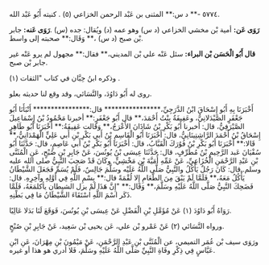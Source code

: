 ٥٧٧٤ -** د س:** المثنى بن عَبْد الرحمن الخزاعي (٥) . كنيته أَبُو عَبْد الله.

**رَوَى عَن:** أمية بْن مخشي الخزاعي (د س) وهو عمه (د) ويُقال: جده (س) .**رَوَى عَنه:** جابر بْن صبح (د س) ،** وَقَال:** صحبته إلى واسط.

**قال أَبُو الْحَسَن بْن البراء:** سئل عَنْه علي بْن المديني،** فقال:** مجهول لم يرو عَنْه غير جابر بْن صبح.

وذكره ابنُ حِبَّان في كتاب "الثقات (١) .

روى له أَبُو دَاوُدَ، والنَّسَائي، وقد وقع لنا حديثه بعلو.

أَخْبَرَنَا بِهِ أَبُو إِسْحَاقَ ابْنُ الدَّرَجِيِّ،**************** قال:**************** أَنْبَأَنَا أَبُو جَعْفَرٍ الصَّيْدَلانِيُّ، وعَفِيفَةُ بِنْتُ أَحْمَدَ،** قال أَبُو جَعْفَرٍ:** أخبرنا مَحْمُودُ بْنُ إِسْمَاعِيلَ الصَّيْرَفِيُّ، قال: أخبرنا أَبُو بَكْرِ بْنُ شَاذَانَ الأَعْرَجُ،** وَقَالت عَفِيفَةُ:** أَخْبَرَنَا أَبُو طَاهِرٍ إِسْحَاقُ بْنُ أَحْمَدَ الرَّاشِتِينَانِيُّ، قال: أَخْبَرَنَا أَبُو الْقَاسِمِ بْنُ أَبي بَكْرِ بْنِ أَبي عَلِيٍّ الْهَمْدَانِيُّ،** قَالا:** أَخْبَرَنَا أَبُو بَكْرِ بْنُ فُوُرَكَ الْقَبَّابُ، قال: أَخْبَرَنَا أَبُو بَكْرِ بْنُ أَبي عَاصِمٍ، قال: حَدَّثَنَا أَبُو سُفْيَانَ عَبد الرَّحِيمِ بْنُ مُطَرِّفٍ، قال: حَدَّثَنَا عِيسَى بْنُ يُونُسَ، عَنْ جَابِرِ بْنِ صُبْحٍ، عَنِ الْمُثَنَّى بْنِ عَبْدِ الرَّحْمَنِ الْخُزَاعِيِّ، عَنْ عَمِّهِ أُمَيَّةَ بْنِ مَخْشِيٍّ، وكَانَ قَدْ صَحِبَ النَّبِيُّ صلى الله عليه وسلم. قال: كَانَ رَجُلٌ يَأْكُلُ والنَّبِيُّ صَلَّى اللَّهُ عَلَيْه وسَلَّمَ جَالِسٌ، فَلَمْ يُسَمِّ فَجَعَلَ الشَّيْطَانُ يَأْكُلُ مَعَهُ،** فَلَمَّا لَمْ يَبْقَ مِنَ الطَّعَامِ إِلا لُقْمَةً قال:** بِسْمِ اللَّهِ فِي أَوَّلِهِ وآخِرِهِ. قال: فَضَحِكَ النَّبِيُّ صَلَّى اللَّهُ عَلَيْهِ وسَلَّمَ،** وَقَال:** "إِنَّ هَذَا لَمْ يزل الشيطان يأكلمَعَهُ، فَلَمَّا ذَكَر اسْمَ اللَّهِ اسْتَقَاءَ الشَّيْطَانُ مَا فِي بَطْنِهِ.

رَوَاهُ أَبُو دَاوُدَ (١) عَنْ مُؤَمَّلِ بْنِ الْفَضْلِ عَنْ عِيسَى بْنِ يُونُسَ، فَوَقَعَ لَنَا بَدَلا عَالِيًا.

ورواه النَّسَائي (٢) عَنْ عَمْرو بْن علي، عَن يحيى بْن سَعِيد، عَنْ جَابِرِ بْنِ صُبْحٍ.

ورَوَى سيف بْن عُمَر التميمي، عن الْمُثَنَّى بْنِ عَبْدِ الرَّحْمَنِ، عَنْ مَيْمُونَ بْنِ مِهْرَانَ، عَنِ ابْنِ عَبَّاسٍ فِي ذِكْرِ وفَاةِ النَّبِيِّ صَلَّى اللَّهُ عَلَيْهِ وسَلَّمَ، فَلا أدري هو هذا أو غيره.